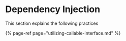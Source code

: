 # Dependency Injection

This section explains the following practices 

{% page-ref page="utilizing-callable-interface.md" %}



